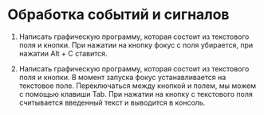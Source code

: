 # Обработка событий и сигналов

1. Написать графическую программу, которая состоит из текстового поля и кнопки. При нажатии на кнопку фокус с поля убирается, при нажатии Alt + C ставится.

2. Написать графическую программу, которая состоит из текстового поля и кнопки. В момент запуска фокус устанавливается на текстовое поле. Переключаться между кнопкой и полем, мы можем с помощью клавиши Tab. При нажатии на кнопку с текстового поля считывается введенный текст и выводится в консоль.
